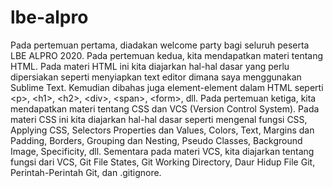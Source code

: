 # lbe-alpro
Pada pertemuan pertama, diadakan welcome party bagi seluruh peserta LBE ALPRO 2020. 
Pada pertemuan kedua, kita mendapatkan materi tentang HTML. Pada materi HTML ini kita diajarkan hal-hal dasar yang perlu dipersiakan seperti menyiapkan text editor dimana saya menggunakan Sublime Text. Kemudian dibahas juga element-element dalam HTML seperti &lt;p>, &lt;h1>, &lt;h2>, &lt;div>, &lt;span>, &lt;form>, dll. 
Pada pertemuan ketiga, kita mendapatkan materi tentang CSS dan VCS (Version Control System). Pada materi CSS ini kita diajarkan hal-hal dasar seperti mengenal fungsi CSS, Applying CSS, Selectors Properties dan Values, Colors, Text, Margins dan Padding, Borders, Grouping dan Nesting, Pseudo Classes, Background Image, Specificity, dll. Sementara pada materi VCS, kita diajarkan tentang fungsi dari VCS, Git File States, Git Working Directory, Daur Hidup File Git, Perintah-Perintah Git, dan .gitignore.
